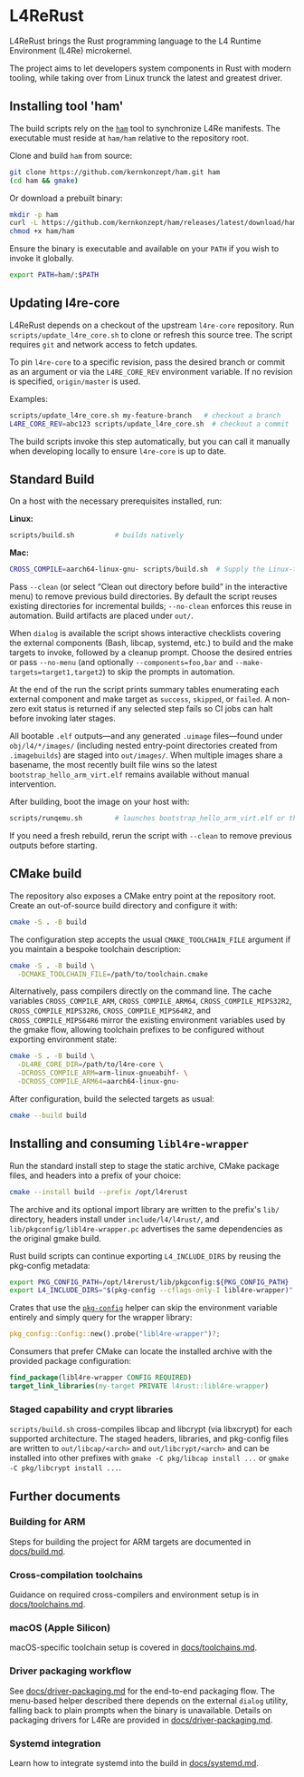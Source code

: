 # L4ReRust

L4ReRust brings the Rust programming language to the L4 Runtime Environment (L4Re) microkernel.

The project aims to let developers system components in Rust with modern tooling, while taking over from Linux trunck the latest and greatest driver.

## Installing tool 'ham'

The build scripts rely on the [`ham`](https://github.com/kernkonzept/ham)
tool to synchronize L4Re manifests. The executable must reside at
`ham/ham` relative to the repository root.

Clone and build `ham` from source:

```bash
git clone https://github.com/kernkonzept/ham.git ham
(cd ham && gmake)
```

Or download a prebuilt binary:

```bash
mkdir -p ham
curl -L https://github.com/kernkonzept/ham/releases/latest/download/ham -o ham/ham
chmod +x ham/ham
```

Ensure the binary is executable and available on your `PATH` if you wish to
invoke it globally.

```bash
export PATH=ham/:$PATH
```

## Updating l4re-core

L4ReRust depends on a checkout of the upstream `l4re-core` repository. Run
`scripts/update_l4re_core.sh` to clone or refresh this source tree. The script
requires `git` and network access to fetch updates.

To pin `l4re-core` to a specific revision, pass the desired branch or commit as
an argument or via the `L4RE_CORE_REV` environment variable. If no revision is
specified, `origin/master` is used.

Examples:

```bash
scripts/update_l4re_core.sh my-feature-branch   # checkout a branch
L4RE_CORE_REV=abc123 scripts/update_l4re_core.sh  # checkout a commit
```

The build scripts invoke this step automatically, but you can call it manually
when developing locally to ensure `l4re-core` is up to date.

## Standard Build

On a host with the necessary prerequisites installed, run:

**Linux:**
```bash
scripts/build.sh          # builds natively
```

**Mac:**
```bash
CROSS_COMPILE=aarch64-linux-gnu- scripts/build.sh  # Supply the Linux-targeted prefix explicitly.
```

Pass `--clean` (or select “Clean out directory before build” in the interactive
menu) to remove previous build directories. By default the script reuses
existing directories for incremental builds; `--no-clean` enforces this reuse in
automation. Build artifacts are placed under `out/`.

When `dialog` is available the script shows interactive checklists covering the
external components (Bash, libcap, systemd, etc.) to build and the make targets
to invoke, followed by a cleanup prompt. Choose the desired entries or pass
`--no-menu` (and optionally `--components=foo,bar` and
`--make-targets=target1,target2`) to skip the prompts in automation.

At the end of the run the script prints summary tables enumerating each
external component and make target as `success`, `skipped`, or `failed`. A
non-zero exit status is returned if any selected step fails so CI jobs can halt
before invoking later stages.

All bootable `.elf` outputs—and any generated `.uimage` files—found under
`obj/l4/*/images/` (including nested entry-point directories created from
`.imagebuilds`) are staged into `out/images/`. When multiple images share a
basename, the most recently built file wins so the latest
`bootstrap_hello_arm_virt.elf` remains available without manual intervention.

After building, boot the image on your host with:

```bash
scripts/runqemu.sh        # launches bootstrap_hello_arm_virt.elf or the newest .elf image
```

If you need a fresh rebuild, rerun the script with `--clean` to remove previous
outputs before starting.

## CMake build

The repository also exposes a CMake entry point at the repository root. Create
an out-of-source build directory and configure it with:

```bash
cmake -S . -B build
```

The configuration step accepts the usual `CMAKE_TOOLCHAIN_FILE` argument if you
maintain a bespoke toolchain description:

```bash
cmake -S . -B build \
  -DCMAKE_TOOLCHAIN_FILE=/path/to/toolchain.cmake
```

Alternatively, pass compilers directly on the command line. The cache variables
`CROSS_COMPILE_ARM`, `CROSS_COMPILE_ARM64`, `CROSS_COMPILE_MIPS32R2`,
`CROSS_COMPILE_MIPS32R6`, `CROSS_COMPILE_MIPS64R2`, and `CROSS_COMPILE_MIPS64R6`
mirror the existing environment variables used by the gmake flow, allowing
toolchain prefixes to be configured without exporting environment state:

```bash
cmake -S . -B build \
  -DL4RE_CORE_DIR=/path/to/l4re-core \
  -DCROSS_COMPILE_ARM=arm-linux-gnueabihf- \
  -DCROSS_COMPILE_ARM64=aarch64-linux-gnu-
```

After configuration, build the selected targets as usual:

```bash
cmake --build build
```

## Installing and consuming `libl4re-wrapper`

Run the standard install step to stage the static archive, CMake package files,
and headers into a prefix of your choice:

```bash
cmake --install build --prefix /opt/l4rerust
```

The archive and its optional import library are written to the prefix's
`lib/` directory, headers install under `include/l4/l4rust/`, and
`lib/pkgconfig/libl4re-wrapper.pc` advertises the same dependencies as the
original gmake build.

Rust build scripts can continue exporting `L4_INCLUDE_DIRS` by reusing the
pkg-config metadata:

```bash
export PKG_CONFIG_PATH=/opt/l4rerust/lib/pkgconfig:${PKG_CONFIG_PATH}
export L4_INCLUDE_DIRS="$(pkg-config --cflags-only-I libl4re-wrapper)"
```

Crates that use the [`pkg-config`](https://crates.io/crates/pkg-config)
helper can skip the environment variable entirely and simply query for the
wrapper library:

```rust
pkg_config::Config::new().probe("libl4re-wrapper")?;
```

Consumers that prefer CMake can locate the installed archive with the provided
package configuration:

```cmake
find_package(libl4re-wrapper CONFIG REQUIRED)
target_link_libraries(my-target PRIVATE l4rust::libl4re-wrapper)
```

### Staged capability and crypt libraries

`scripts/build.sh` cross-compiles libcap and libcrypt (via libxcrypt) for each
supported architecture. The staged headers, libraries, and pkg-config files are
written to `out/libcap/<arch>` and `out/libcrypt/<arch>` and can be installed
into other prefixes with `gmake -C pkg/libcap install ...` or
`gmake -C pkg/libcrypt install ...`.

## Further documents

### Building for ARM
Steps for building the project for ARM targets are documented in [docs/build.md](docs/build.md).

### Cross-compilation toolchains
Guidance on required cross-compilers and environment setup is in [docs/toolchains.md](docs/toolchains.md).

### macOS (Apple Silicon)
macOS-specific toolchain setup is covered in [docs/toolchains.md](docs/toolchains.md).

### Driver packaging workflow
See [docs/driver-packaging.md](docs/driver-packaging.md) for the end-to-end
packaging flow. The menu-based helper described there depends on the external
`dialog` utility, falling back to plain prompts when the binary is unavailable.
Details on packaging drivers for L4Re are provided in [docs/driver-packaging.md](docs/driver-packaging.md).

### Systemd integration
Learn how to integrate systemd into the build in [docs/systemd.md](docs/systemd.md).

